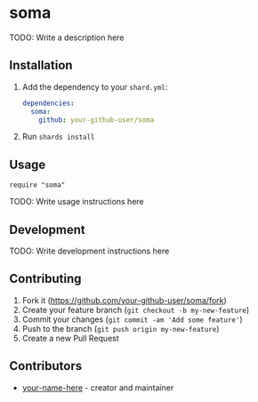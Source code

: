 # soma

TODO: Write a description here

## Installation

1. Add the dependency to your `shard.yml`:

   ```yaml
   dependencies:
     soma:
       github: your-github-user/soma
   ```

2. Run `shards install`

## Usage

```crystal
require "soma"
```

TODO: Write usage instructions here

## Development

TODO: Write development instructions here

## Contributing

1. Fork it (<https://github.com/your-github-user/soma/fork>)
2. Create your feature branch (`git checkout -b my-new-feature`)
3. Commit your changes (`git commit -am 'Add some feature'`)
4. Push to the branch (`git push origin my-new-feature`)
5. Create a new Pull Request

## Contributors

- [your-name-here](https://github.com/your-github-user) - creator and maintainer
